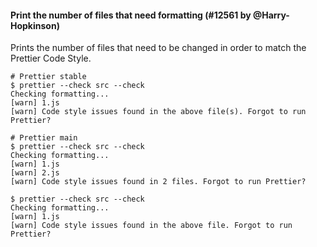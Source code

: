 #### Print the number of files that need formatting (#12561 by @Harry-Hopkinson)

Prints the number of files that need to be changed in order to match the Prettier Code Style.

```console
# Prettier stable
$ prettier --check src --check
Checking formatting...
[warn] 1.js
[warn] Code style issues found in the above file(s). Forgot to run Prettier?

# Prettier main
$ prettier --check src --check
Checking formatting...
[warn] 1.js
[warn] 2.js
[warn] Code style issues found in 2 files. Forgot to run Prettier?

$ prettier --check src --check
Checking formatting...
[warn] 1.js
[warn] Code style issues found in the above file. Forgot to run Prettier?
```
